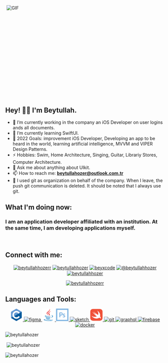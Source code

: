 <img align="right" alt="GIF" src="https://github.com/abhisheknaiidu/abhisheknaiidu/blob/master/code.gif?raw=true" width="500" height="320" />

## Hey! 👋🏻  I'm Beytullah.

- 🔭 I’m currently working in the company an iOS Developer on user logins ands all documents.
- 🌱 I’m currently learning SwiftUI.
- 🥅 2022 Goals: improvement iOS Developer, Developing an app to be heard in the world, learning artificial intelligence, MVVM and VIPER Design Patterns.
- ⚡  Hobbies: Swim, Home Architecture, Singing, Guitar, Librariy Stores, Computer Architecture.
- 💬 Ask me about anything about UIkit.
- 📫 How to reach me: **beytullahozer@outlook.com.tr**
- 📝 I used git as organization on behalf of the company. When I leave, the push git communication is deleted. It should be noted that I always use git.

## What I'm doing now:
### I am an application developer affiliated with an institution. At the same time, I am developing applications myself.
<br />


## Connect with me:
<p align="center">
<a href="https://twitter.com/beytullahhozerr" target="blank"><img align="center" src="https://raw.githubusercontent.com/rahuldkjain/github-profile-readme-generator/master/src/images/icons/Social/twitter.svg" alt="beytullahhozerr" height="30" width="40" /></a>
<a href="https://linkedin.com/in/beytullahhozer" target="blank"><img align="center" src="https://raw.githubusercontent.com/rahuldkjain/github-profile-readme-generator/master/src/images/icons/Social/linked-in-alt.svg" alt="beytullahhozer" height="30" width="40" /></a>
<a href="https://instagram.com/beyxcode" target="blank"><img align="center" src="https://raw.githubusercontent.com/rahuldkjain/github-profile-readme-generator/master/src/images/icons/Social/instagram.svg" alt="beyxcode" height="30" width="40" /></a>
<a href="https://medium.com/@beytullahhozer" target="blank"><img align="center" src="https://raw.githubusercontent.com/rahuldkjain/github-profile-readme-generator/master/src/images/icons/Social/medium.svg" alt="@beytullahhozer" height="30" width="40" /></a>
<a href="https://www.hackerrank.com/beytullahhozer" target="blank"><img align="center" src="https://raw.githubusercontent.com/rahuldkjain/github-profile-readme-generator/master/src/images/icons/Social/hackerrank.svg" alt="beytullahhozer" height="30" width="40" /></a>
<p align="center"> <a href="https://twitter.com/beytullahhozerr" target="blank"><img src="https://img.shields.io/twitter/follow/beytullahhozerr?logo=twitter&style=for-the-badge" alt="beytullahhozerr" /></a> </p>

## Languages and Tools:

<p align="center"> <a 
href="https://www.cprogramming.com/" target="_blank" rel="noreferrer"> <img src="https://raw.githubusercontent.com/devicons/devicon/master/icons/c/c-original.svg" alt="c" width="40" height="40"/> </a> <a 
href="https://www.figma.com/" target="_blank" rel="noreferrer"> <img src="https://www.vectorlogo.zone/logos/figma/figma-icon.svg" alt="figma" width="40" height="40"/> </a> <a 
href="https://www.java.com" target="_blank" rel="noreferrer"> <img src="https://raw.githubusercontent.com/devicons/devicon/master/icons/java/java-original.svg" alt="java" width="40" height="40"/> </a> <a 
href="https://www.photoshop.com/en" target="_blank" rel="noreferrer"> <img src="https://raw.githubusercontent.com/devicons/devicon/master/icons/photoshop/photoshop-line.svg" alt="photoshop" width="40" height="40"/> </a> <a href="https://www.sketch.com/" target="_blank" rel="noreferrer"> <img src="https://www.vectorlogo.zone/logos/sketchapp/sketchapp-icon.svg" alt="sketch" width="40" height="40"/> </a> <a 
href="https://developer.apple.com/swift/" target="_blank" rel="noreferrer"> <img src="https://raw.githubusercontent.com/devicons/devicon/master/icons/swift/swift-original.svg" alt="swift" width="40" height="40"/> </a> <a 
href="https://git-scm.com" target="_blank" rel="noreferrer"> <img src="https://www.vectorlogo.zone/logos/git-scm/git-scm-icon.svg" alt="git" width="40" height="40"/> </a> <a 
href="https://graphql.org" target="_blank" rel="noreferrer"> <img src="https://www.vectorlogo.zone/logos/graphql/graphql-icon.svg" alt="graphql" width="40" height="40"/> </a> <a 
href="https://firebase.google.com" target="_blank" rel="noreferrer"> <img src="https://www.vectorlogo.zone/logos/firebase/firebase-ar21.svg" alt="firebase" width="40" height="40"/> </a> <a
href="https://www.docker.com" target="_blank" rel="noreferrer"> <img src="https://www.vectorlogo.zone/logos/docker/docker-official.svg" alt="docker" width="40" height="40"/> </a> <a </p>



<p><img align="left" src="https://github-readme-stats.vercel.app/api/top-langs?username=beytullahozer&show_icons=true&locale=en&layout=compact" alt="beytullahozer" /></p>
<br />
<p>&nbsp;<img align="center" src="https://github-readme-stats.vercel.app/api?username=beytullahozer&show_icons=true&locale=en" alt="beytullahozer" /></p>

<p><img align="center" src="https://github-readme-streak-stats.herokuapp.com/?user=beytullahozer&" alt="beytullahozer" /></p>


 
  
